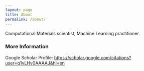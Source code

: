 ```yaml
---
layout: page
title: About
permalink: /about/
---
```


Computational Materials scientist, Machine Learning practitioner

### More Information

Google Scholar Profile: https://scholar.google.com/citations?user=q1vLHv0AAAAJ&hl=en
